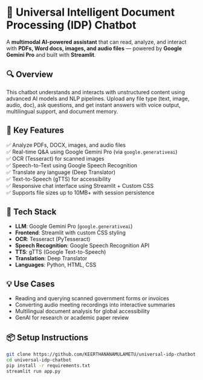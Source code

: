 # 🧠 Universal Intelligent Document Processing (IDP) Chatbot

A **multimodal AI-powered assistant** that can read, analyze, and interact with **PDFs, Word docs, images, and audio files** — powered by **Google Gemini Pro** and built with **Streamlit**.

## 🔍 Overview
This chatbot understands and interacts with unstructured content using advanced AI models and NLP pipelines. Upload any file type (text, image, audio, doc), ask questions, and get instant answers with voice output, multilingual support, and document memory.

## 🚀 Key Features

✅ Analyze PDFs, DOCX, images, and audio files  
✅ Real-time Q&A using Google Gemini Pro (via `google.generativeai`)  
✅ OCR (Tesseract) for scanned images  
✅ Speech-to-Text using Google Speech Recognition  
✅ Translate any language (Deep Translator)  
✅ Text-to-Speech (gTTS) for accessibility  
✅ Responsive chat interface using Streamlit + Custom CSS  
✅ Supports file sizes up to 10MB+ with session persistence

## 🧰 Tech Stack

- **LLM**: Google Gemini Pro (`google.generativeai`)
- **Frontend**: Streamlit with custom CSS styling
- **OCR**: Tesseract (PyTesseract)
- **Speech Recognition**: Google Speech Recognition API
- **TTS**: gTTS (Google Text-to-Speech)
- **Translation**: Deep Translator
- **Languages**: Python, HTML, CSS

## 💡 Use Cases

- Reading and querying scanned government forms or invoices  
- Converting audio meeting recordings into interactive summaries  
- Multilingual document analysis for global accessibility  
- GenAI for research or academic paper review


## 📦 Setup Instructions

```bash
git clone https://github.com/KEERTHANANAMULAMETU/universal-idp-chatbot.git
cd universal-idp-chatbot
pip install -r requirements.txt
streamlit run app.py
